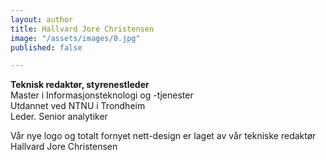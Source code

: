 ```yaml
---
layout: author
title: Hallvard Jore Christensen
image: "/assets/images/0.jpg"
published: false

---
```

**Teknisk redaktør, styrenestleder**  
Master i Informasjonsteknologi og -tjenester  
Utdannet ved NTNU i Trondheim  
Leder. Senior analytiker

Vår nye logo og totalt fornyet nett-design er laget av vår tekniske redaktør Hallvard Jore Christensen